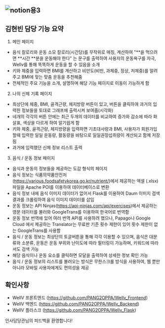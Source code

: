 ![notion용3](https://github.com/sonincheon/Doggo-frontend/assets/142462485/5a439b87-be96-4fa8-966b-2ddca0c18a91)
---  
## 김현빈 담당 기능 요약 ##

1. 메인 페이지
  - 음식 칼로리와 운동 소모 칼로리(시간당)를 무작위로 매칭, 계산하여
    "**을 먹으려면 **시간 **분을 운동해야 한다" 는 문구를 출력하여
    사용자의 운동욕구를 자극, Wellv를 통해 똑똑하게 운동을 할 수 있음을 소개
  - 키와 체중을 입력하면 BMI를 계산하고 비만도(비만, 과체중, 정상, 저체중)를
    알려주고 BMI에 맞는 맞춤 운동을 추천해줌
  - 전체적인 주요 기능을 소개, 설명하며 해당 기능 페이지로 이동이 가능하게 함

2. 나의 신체 기록 페이지
  - 최상단에 체중, BMI, 골격근량, 체지방량 버튼이 있고, 버튼을 클릭하여
    과거의 입력한 정보들을 토대로 그래프에 출력시켜 보여줌(시각화)
  - 네개의 각각의 버튼 안에는 최근 두개의 데이터를 비교하여 증가와 감소에 따라
    화살표, 색상을 다르게 하여 알기쉽게 함
  - 키와 체중, 골격근량, 체지방량을 입력하면 기초대사량과 BMI,
    사용자가 회원가입할때 입력한 일일 운동량, 활동량을 바탕으로 일일권장섭취량이
    계산되고 함께 저장됨
  - 과거에 입력했던 신체 정보 리스트 출력
     
3. 음식 / 운동 정보 페이지
  - 음식과 운동의 정보들을 제공하는 도감 형식의 페이지
  - 음식 정보는 식품의약품안전처(https://various.foodsafetykorea.go.kr/nutrient/)에서
    제공하는 엑셀 (.xlsx) 파일을 Apache POI를 이용하여 데이터베이스로 변환
  - 음식 정보 내에 음식 이미지 데이터가 없어서 Flask를 이용하여 Daum 이미지 검색
    결과를 크롤링하여 음식 이미지 데이터를 삽입
  - 운동 정보는 API Ninjas(https://api-ninjas.com/api/exercises)에서 제공하는
    영문 데이터를 불러와 GoogleTrans를 이용하여 한국어로 번역함
  - 운동 정보 번역에 있어 여러 번역 API를 사용하려 했으나, Papago나 Google Cloud 에서
    제공하는 Translator는 무료판 기준 횟수 제한이 있어 횟수 제한이 없는 GoogleTrans를 사용함
  - 음식 / 운동 정보는 최상단의 토글버튼을 통해 각각 이용할 수 있으며, 음식은 대분류와 소분류,
    운동은 운동 부위와 난이도에 따라 필터링이 가능하며, 키워드에 따라서도 검색 가능
  - 해당 음식이나 운동 요소를 클릭하면 모달을 출력하여 상세한 정보 확인 가능
  - 음식 / 운동 정보의 리스트를 불러오는 방식은 무한스크롤 방식을 사용하여, 웹 뿐만아니라
    모바일 사용자에게도 편의성을 제공
    
## 확인사항
   
- WellV 프론트엔드 (https://github.com/PANG2OPPA/Wellv_Frontend)
- WellV 백엔드 (https://github.com/PANG2OPPA/Wellv_Backend)
- WellV 플라스크 (https://github.com/PANG2OPPA/Wellv_Flask)

 
인사담당관님의 피드백을 환영합니다!
